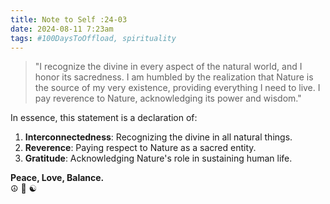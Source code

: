 ```yaml
---
title: Note to Self :24-03
date: 2024-08-11 7:23am
tags: #100DaysToOffload, spirituality
---
```

> "I recognize the divine in every aspect of the natural world, and I honor its sacredness. I am humbled by the realization that Nature is the source of my very existence, providing everything I need to live. I pay reverence to Nature, acknowledging its power and wisdom."

In essence, this statement is a declaration of:

1. **Interconnectedness**: Recognizing the divine in all natural things.
2. **Reverence**: Paying respect to Nature as a sacred entity.
3. **Gratitude**: Acknowledging Nature's role in sustaining human life.


**Peace, Love, Balance.**  
☮️ 💚 ☯️